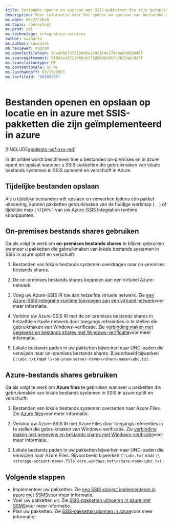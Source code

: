```yaml
---
title: Bestanden openen en opslaan met SSIS-pakketten die zijn geïmplementeerd in azure
description: Meer informatie over het openen en opslaan van bestanden op locatie en in azure wanneer u SSIS-pakketten die gebruikmaken van lokale bestands systemen in SSIS optilt en verschuift in azure
ms.date: 06/27/2018
ms.topic: conceptual
ms.prod: sql
ms.technology: integration-services
author: swinarko
ms.author: sawinark
ms.reviewer: maghan
ms.openlocfilehash: 97ed9b6f3f21b6d9e220c1f4e17d4ba6b0d8b485
ms.sourcegitcommit: 910a1a38711966cb171050db245fc3b22abc8c5f
ms.translationtype: MT
ms.contentlocale: nl-NL
ms.lasthandoff: 03/19/2021
ms.locfileid: "98555505"
---
```

# <a name="open-and-save-files-on-premises-and-in-azure-with-ssis-packages-deployed-in-azure"></a>Bestanden openen en opslaan op locatie en in azure met SSIS-pakketten die zijn geïmplementeerd in azure

[!INCLUDE[appliesto-adf-xxx-md](includes/appliesto-adf-xxx-md.md)]

In dit artikel wordt beschreven hoe u bestanden on-premises en in azure opent en opslaat wanneer u SSIS-pakketten die gebruikmaken van lokale bestands systemen in SSIS opneemt en verschuift in Azure.

## <a name="save-temporary-files"></a>Tijdelijke bestanden opslaan

Als u tijdelijke bestanden wilt opslaan en verwerken tijdens één pakket uitvoering, kunnen pakketten gebruikmaken van de huidige werkmap ( `.` ) of tijdelijke map ( `%TEMP%` ) van uw Azure-SSIS Integration runtime knooppunten.

## <a name="use-on-premises-file-shares"></a>On-premises bestands shares gebruiken

Ga als volgt te werk om **on-premises bestands shares** te blijven gebruiken wanneer u pakketten die gebruikmaken van lokale bestands systemen in SSIS in azure optilt en verschuift:

1. Bestanden van lokale bestands systemen overdragen naar on-premises bestands shares.

2. De on-premises bestands shares koppelen aan een virtueel Azure-netwerk.

3. Voeg uw Azure-SSIS IR toe aan hetzelfde virtuele netwerk. Zie [een Azure-SSIS-integratie-runtime toevoegen aan een virtueel netwerk](./join-azure-ssis-integration-runtime-virtual-network.md)voor meer informatie.

4. Verbind uw Azure-SSIS IR met de on-premises bestands shares in hetzelfde virtuele netwerk door toegangs referenties in te stellen die gebruikmaken van Windows-verificatie. Zie [verbinding maken met gegevens en bestands shares met Windows-verificatie](ssis-azure-connect-with-windows-auth.md)voor meer informatie.

5. Lokale bestands paden in uw pakketten bijwerken naar UNC-paden die verwijzen naar on-premises bestands shares. Bijvoorbeeld bijwerken `C:\abc.txt` naar `\\<on-prem-server-name>\<share-name>\abc.txt` .

## <a name="use-azure-file-shares"></a>Azure-bestands shares gebruiken

Ga als volgt te werk om **Azure files** te gebruiken wanneer u pakketten die gebruikmaken van lokale bestands systemen in SSIS in azure optilt en verschuift:

1. Bestanden van lokale bestands systemen overzetten naar Azure Files. Zie [Azure files](https://azure.microsoft.com/services/storage/files/)voor meer informatie.

2. Verbind uw Azure-SSIS IR met Azure Files door toegangs referenties in te stellen die gebruikmaken van Windows-verificatie. Zie [verbinding maken met gegevens en bestands shares met Windows-verificatie](ssis-azure-connect-with-windows-auth.md)voor meer informatie.

3. Lokale bestands paden in uw pakketten bijwerken naar UNC-paden die verwijzen naar Azure Files. Bijvoorbeeld bijwerken `C:\abc.txt` naar `\\<storage-account-name>.file.core.windows.net\<share-name>\abc.txt` .

## <a name="next-steps"></a>Volgende stappen

- Implementeer uw pakketten. Zie [een SSIS-project implementeren in azure met SSMS](/sql/integration-services/ssis-quickstart-deploy-ssms)voor meer informatie.
- Voer uw pakketten uit. Zie [SSIS-pakketten uitvoeren in azure met SSMS](/sql/integration-services/ssis-quickstart-run-ssms)voor meer informatie.
- Plan uw pakketten. Zie [SSIS-pakketten plannen in azure](/sql/integration-services/lift-shift/ssis-azure-schedule-packages-ssms)voor meer informatie.